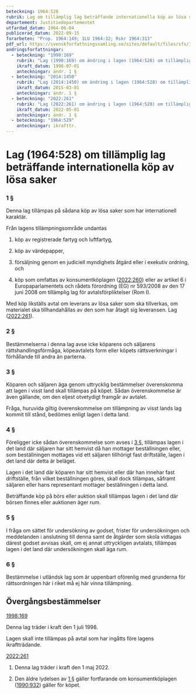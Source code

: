 ```yaml
---
beteckning: 1964:528
rubrik: Lag om tillämplig lag beträffande internationella köp av lösa saker
departement: Justitiedepartementet
utfardad_datum: 1964-06-04
publicerad_datum: 2022-09-15
forarbeten: "Prop. 1964:149; 1LU 1964:32; Rskr 1964:313"
pdf_url: https://svenskforfattningssamling.se/sites/default/files/sfs/1964-06/SFS1964-528.pdf
andringsforfattningar:
  - beteckning: "1998:169"
    rubrik: "Lag (1998:169) om ändring i lagen (1964:528) om tillämplig lag beträffande internationella köp av lösa saker"
    ikraft_datum: 1998-07-01
    anteckningar: ändr. 1 §
  - beteckning: "2014:1450"
    rubrik: "Lag (2014:1450) om ändring i lagen (1964:528) om tillämplig lag beträffande internationella köp av lösa saker"
    ikraft_datum: 2015-03-01
    anteckningar: ändr. 1 §
  - beteckning: "2022:261"
    rubrik: "Lag (2022:261) om ändring i lagen (1964:528) om tillämplig lag beträffande internationella köp av lösa saker"
    ikraft_datum: 2022-05-01
    anteckningar: ändr. 1 §
  - beteckning: "1964:529"
    anteckningar: ikrafttr.
---
```


# Lag (1964:528) om tillämplig lag beträffande internationella köp av lösa saker

### 1 §

Denna lag tillämpas på sådana köp av lösa saker som har internationell karaktär.

Från lagens tillämpningsområde undantas

1. köp av registrerade fartyg och luftfartyg,

2. köp av värdepapper,

3. försäljning genom en judiciell myndighets åtgärd eller i exekutiv ordning, och

4. köp som omfattas av konsumentköplagen ([2022:260](https://selex.se/eli/sfs/2022/260)) eller av artikel 6 i Europaparlamentets och rådets förordning (EG) nr 593/2008 av den 17 juni 2008 om tillämplig lag för avtalsförpliktelser (Rom I).

Med köp likställs avtal om leverans av lösa saker som ska tillverkas, om materialet ska tillhandahållas av den som har åtagit sig leveransen. Lag ([2022:261](https://selex.se/eli/sfs/2022/261)).

### 2 §

Bestämmelserna i denna lag avse icke köparens och säljarens rättshandlingsförmåga, köpeavtalets form eller köpets rättsverkningar i förhållande till andra än parterna.

### 3 §

Köparen och säljaren äga genom uttrycklig bestämmelser överenskomma att lagen i visst land skall tillämpas på köpet. Sådan överenskommelse är även gällande, om den eljest otvetydigt framgår av avtalet.

Fråga, huruvida giltig överenskommelse om tillämpning av visst lands lag kommit till stånd, bedömes enligt lagen i detta land.

### 4 §

Föreligger icke sådan överenskommelse som avses i [3 §](#3), tillämpas lagen i det land där säljaren har sitt hemvist då han mottager beställningen eller, som beställningen mottages vid ett säljaren tillhörigt fast driftställe, lagen i det land där detta är beläget.

Lagen i det land där köparen har sitt hemvist eller där han innehar fast driftställe, från vilket beställningen göres, skall dock tillämpas, såframt säljaren eller hans representant mottager beställningen i detta land.

Beträffande köp på börs eller auktion skall tillämpas lagen i det land där börsen finnes eller auktionen äger rum.

### 5 §

I fråga om sättet för undersökning av godset, frister för undersökningen och meddelanden i anslutning till denna samt de åtgärder som skola vidtagas därest godset avvisas skall, om ej annat uttryckligen avtalats, tillämpas lagen i det land där undersökningen skall äga rum.

### 6 §

Bestämmelse i utländsk lag som är uppenbart oförenlig med grunderna för rättsordningen här i riket må ej här vinna tillämpning.

## Övergångsbestämmelser

[1998:169](https://selex.se/eli/sfs/1998/169)

Denna lag träder i kraft den 1 juli 1998.

Lagen skall inte tillämpas på avtal som har ingåtts före lagens ikraftträdande.

[2022:261](https://selex.se/eli/sfs/2022/261)

1. Denna lag träder i kraft den 1 maj 2022.

2. Den äldre lydelsen av [1 §](#1) gäller fortfarande om konsumentköplagen ([1990:932](https://selex.se/eli/sfs/1990/932)) gäller för köpet.